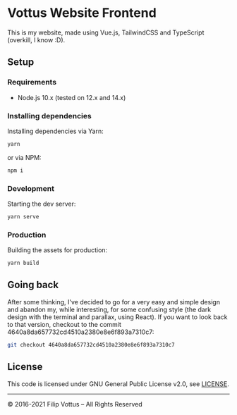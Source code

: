 # Vottus Website Frontend

This is my website, made using Vue.js, TailwindCSS and TypeScript (overkill, I know :D).

## Setup

### Requirements

- Node.js 10.x (tested on 12.x and 14.x)

### Installing dependencies

Installing dependencies via Yarn:

```bash
yarn
```

or via NPM:

```bash
npm i
```

### Development

Starting the dev server:

```bash
yarn serve
```

### Production

Building the assets for production:

```bash
yarn build
```

## Going back

After some thinking, I've decided to go for a very easy and simple design and abandon my, while interesting, for some confusing style (the dark design with the terminal and parallax, using React). If you want to look back to that version, checkout to the commit 4640a8da657732cd4510a2380e8e6f893a7310c7:

```bash
git checkout 4640a8da657732cd4510a2380e8e6f893a7310c7
```

## License

This code is licensed under GNU General Public License v2.0, see [LICENSE](https://github.com/VottusCode/frontend/blob/master/LICENSE).

<hr/>

&copy; 2016-2021 Filip Vottus &ndash; All Rights Reserved
